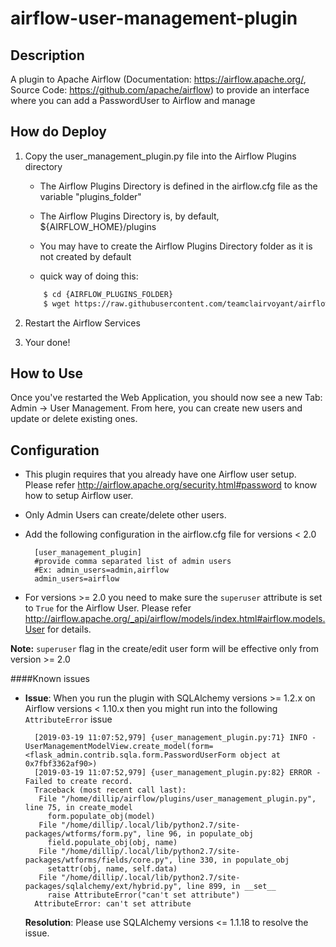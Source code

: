 # airflow-user-management-plugin

## Description

A plugin to Apache Airflow (Documentation: https://airflow.apache.org/, Source Code: https://github.com/apache/airflow) to provide an interface where you can add a PasswordUser to Airflow and manage

## How do Deploy

1. Copy the user_management_plugin.py file into the Airflow Plugins directory

    * The Airflow Plugins Directory is defined in the airflow.cfg file as the variable "plugins_folder"
    
    * The Airflow Plugins Directory is, by default, ${AIRFLOW_HOME}/plugins
    
    * You may have to create the Airflow Plugins Directory folder as it is not created by default
    
    * quick way of doing this:
    ```bash
        $ cd {AIRFLOW_PLUGINS_FOLDER}
        $ wget https://raw.githubusercontent.com/teamclairvoyant/airflow-user-management-plugin/master/plugins/user_management_plugin.py
     ```
 
2. Restart the Airflow Services

3. Your done!

## How to Use

Once you've restarted the Web Application, you should now see a new Tab: Admin -> User Management. From here, you can create new users and update or delete existing ones.

## Configuration
* This plugin requires that you already have one Airflow user setup.  Please refer http://airflow.apache.org/security.html#password to know how to setup Airflow user.
* Only Admin Users can create/delete other users.

* Add the following configuration in the airflow.cfg file for versions < 2.0

        [user_management_plugin]
        #provide comma separated list of admin users
        #Ex: admin_users=admin,airflow
        admin_users=airflow
        
* For versions >= 2.0 you need to make sure the `superuser` attribute is set to `True` for the Airflow User. Please refer http://airflow.apache.org/_api/airflow/models/index.html#airflow.models.User for details.

**Note:** `superuser` flag in the create/edit user form will be effective only from version >= 2.0

####Known issues
* **Issue**:  When you run the plugin with SQLAlchemy versions >= 1.2.x on Airflow versions < 1.10.x then you might run into the following `AttributeError` issue
    
        [2019-03-19 11:07:52,979] {user_management_plugin.py:71} INFO - UserManagementModelView.create_model(form=<flask_admin.contrib.sqla.form.PasswordUserForm object at 0x7fbf3362af90>)
        [2019-03-19 11:07:52,979] {user_management_plugin.py:82} ERROR - Failed to create record.
        Traceback (most recent call last):
         File "/home/dillip/airflow/plugins/user_management_plugin.py", line 75, in create_model
           form.populate_obj(model)
         File "/home/dillip/.local/lib/python2.7/site-packages/wtforms/form.py", line 96, in populate_obj
           field.populate_obj(obj, name)
         File "/home/dillip/.local/lib/python2.7/site-packages/wtforms/fields/core.py", line 330, in populate_obj
           setattr(obj, name, self.data)
         File "/home/dillip/.local/lib/python2.7/site-packages/sqlalchemy/ext/hybrid.py", line 899, in __set__
           raise AttributeError("can't set attribute")
        AttributeError: can't set attribute 
              
    **Resolution**: Please use SQLAlchemy versions <= 1.1.18 to resolve the issue.
